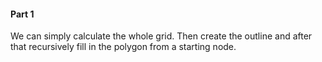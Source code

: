 #### Part 1

We can simply calculate the whole grid. Then create the outline and after that recursively fill in the polygon from a starting node.
